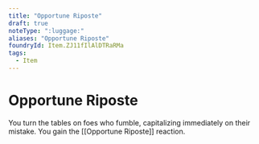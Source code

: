 ```yaml
---
title: "Opportune Riposte"
draft: true
noteType: ":luggage:"
aliases: "Opportune Riposte"
foundryId: Item.ZJ11fIlAlDTRaRMa
tags:
  - Item
---
```


# Opportune Riposte

You turn the tables on foes who fumble, capitalizing immediately on their mistake. You gain the [[Opportune Riposte]] reaction.
